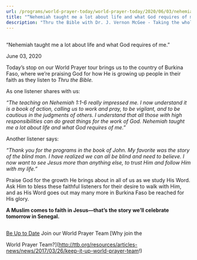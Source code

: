 ```yaml
---
url: /programs/world-prayer-today/world-prayer-today/2020/06/03/nehemiah-taught-me-a-lot-about-life-and-what-god-requires-of-me-
title: "“Nehemiah taught me a lot about life and what God requires of me.”"
description: "Thru the Bible with Dr. J. Vernon McGee - Taking the whole Word to the whole world"
---
```







## 
 “Nehemiah taught me a lot about life and what God requires of me.”


June 03, 2020




Today’s stop on our World Prayer tour brings us to the country of Burkina Faso, where we’re praising God for how He is growing up people in their faith as they listen to *Thru the Bible.*


As one listener shares with us: 


*“The teaching on Nehemiah 1:1-6 really impressed me. I now understand it is a book of action, calling us to work and pray, to be vigilant, and to be cautious in the judgments of others. I understand that all those with high responsibilities can do great things for the work of God. Nehemiah taught me a lot about life and what God requires of me.”*


Another listener says:


*“Thank you for the programs in the book of John. My favorite was the story of the blind man. I have realized we can all be blind and need to believe. I now want to see Jesus more than anything else, to trust Him and follow Him with my life.”*


Praise God for the growth He brings about in all of us as we study His Word. Ask Him to bless these faithful listeners for their desire to walk with Him, and as His Word goes out may many more in Burkina Faso be reached for His glory.


**A Muslim comes to faith in Jesus—that’s the story we’ll celebrate tomorrow in Senegal.**







## 




[Be Up to Date](http://feeds.feedburner.com/WorldPrayerToday "World Prayer Today RSS Feed")
Join our World Prayer Team
[Why join the  

World Prayer Team?](http://ttb.org/resources/articles-news/news/2017/03/26/keep-it-up-world-prayer-team!)




